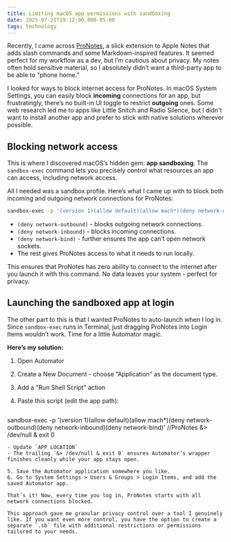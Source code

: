 ```yaml
---
title: Limiting macOS app permissions with sandboxing
date: 2025-07-21T19:12:00.000-05:00
tags: technology
---
```

Recently, I came across [ProNotes](https://pronotes.app), a slick extension to Apple Notes that adds slash commands and some Markdown-inspired features. It seemed perfect for my workflow as a dev, but I’m cautious about privacy. My notes often hold sensitive material, so I absolutely didn’t want a third-party app to be able to “phone home.”

I looked for ways to block internet access for ProNotes. In macOS System Settings, you can easily block **incoming** connections for an app, but frustratingly, there’s no built-in UI toggle to restrict **outgoing** ones. Some web research led me to apps like Little Snitch and Radio Silence, but I didn't want to install another app and prefer to stick with native solutions wherever possible.

## Blocking network access 

This is where I discovered macOS’s hidden gem: **app sandboxing**. The `sandbox-exec` command lets you precisely control what resources an app can access, including network access.

All I needed was a sandbox profile. Here’s what I came up with to block both incoming and outgoing network connections for ProNotes:

```bash
sandbox-exec -p '(version 1)(allow default)(allow mach*)(deny network-outbound)(deny network-inbound)(deny network-bind)' /<APP LOCATION>/ProNotes
```

- `(deny network-outbound)` - blocks outgoing network connections.
- `(deny network-inbound)` - blocks incoming connections.
- `(deny network-bind)` - further ensures the app can’t open network sockets.
- The rest gives ProNotes access to what it needs to run locally.

This ensures that ProNotes has zero ability to connect to the internet after you launch it with this command. No data leaves your system - perfect for privacy.

## Launching the sandboxed app at login

The other part to this is that I wanted ProNotes to auto-launch when I log in. Since `sandbox-exec` runs in Terminal, just dragging ProNotes into Login Items wouldn’t work. Time for a little Automator magic.

**Here’s my solution:**

1. Open Automator
2. Create a New Document - choose “Application” as the document type.
3. Add a "Run Shell Script" action
4. Paste this script (edit the app path):

   ```bash
sandbox-exec -p '(version 1)(allow default)(allow mach*)(deny network-outbound)(deny network-inbound)(deny network-bind)' /<APP LOCATION>/ProNotes &> /dev/null & exit 0
   ```
   - Update `APP LOCATION`
   - The trailing `&> /dev/null & exit 0` ensures Automator’s wrapper finishes cleanly while your app stays open.

5. Save the Automator application somewhere you like.
6. Go to System Settings > Users & Groups > Login Items, and add the saved Automator app.

That’s it! Now, every time you log in, ProNotes starts with all network connections blocked.

This approach gave me granular privacy control over a tool I genuinely like. If you want even more control, you have the option to create a separate `.sb` file with additional restrictions or permissions tailored to your needs.
